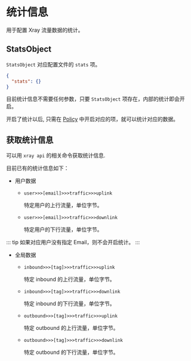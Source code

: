 # 统计信息

用于配置 Xray 流量数据的统计。

## StatsObject

`StatsObject` 对应配置文件的 `stats` 项。

```json
{
  "stats": {}
}
```

目前统计信息不需要任何参数，只要 `StatsObject` 项存在，内部的统计即会开启。

开启了统计以后, 只需在 [Policy](./policy.md) 中开启对应的项，就可以统计对应的数据。

## 获取统计信息

可以用 `xray api` 的相关命令获取统计信息.

目前已有的统计信息如下：

- 用户数据
  - `user>>>[email]>>>traffic>>>uplink`

    特定用户的上行流量，单位字节。

  - `user>>>[email]>>>traffic>>>downlink`

    特定用户的下行流量，单位字节。

::: tip
如果对应用户没有指定 Email，则不会开启统计。
:::

- 全局数据
  - `inbound>>>[tag]>>>traffic>>>uplink`

    特定 inbound 的上行流量，单位字节。

  - `inbound>>>[tag]>>>traffic>>>downlink`

    特定 inbound 的下行流量，单位字节。

  - `outbound>>>[tag]>>>traffic>>>uplink`

    特定 outbound 的上行流量，单位字节。

  - `outbound>>>[tag]>>>traffic>>>downlink`

    特定 outbound 的下行流量，单位字节。
